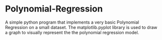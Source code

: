 # Polynomial-Regression

A simple python program that implements a very basic Polynomial Regression on a small dataset. The matplotlib.pyplot library is used to draw a graph to visually represent the the polynomial regression model.
